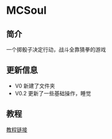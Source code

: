 # MCSoul
## 简介
一个掷骰子决定行动，战斗全靠猜拳的游戏
## 更新信息
- V0 新建了文件夹
- V0.2 更新了一些基础操作，睡觉
## 教程
[教程链接](.\How_to_play.md)
